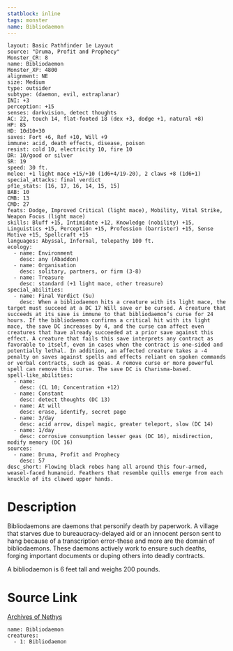 ```yaml
---
statblock: inline
tags: monster
name: Bibliodaemon
---
```

```statblock
layout: Basic Pathfinder 1e Layout
source: "Druma, Profit and Prophecy"
Monster_CR: 8
name: Bibliodaemon
Monster_XP: 4800
alignment: NE
size: Medium
type: outsider
subtype: (daemon, evil, extraplanar)
INI: +3
perception: +15
senses: darkvision, detect thoughts
AC: 22, touch 14, flat-footed 18 (dex +3, dodge +1, natural +8)
HP: 85
HD: 10d10+30
saves: Fort +6, Ref +10, Will +9
immune: acid, death effects, disease, poison
resist: cold 10, electricity 10, fire 10
DR: 10/good or silver
SR: 19
speed: 30 ft.
melee: +1 light mace +15/+10 (1d6+4/19-20), 2 claws +8 (1d6+1)
special_attacks: final verdict
pf1e_stats: [16, 17, 16, 14, 15, 15]
BAB: 10
CMB: 13
CMD: 27
feats: Dodge, Improved Critical (light mace), Mobility, Vital Strike, Weapon Focus (light mace)
skills: Bluff +15, Intimidate +12, Knowledge (nobility) +15, Linguistics +15, Perception +15, Profession (barrister) +15, Sense Motive +15, Spellcraft +15
languages: Abyssal, Infernal, telepathy 100 ft.
ecology:
  - name: Environment
    desc: any (Abaddon)
  - name: Organisation
    desc: solitary, partners, or firm (3-8)
  - name: Treasure
    desc: standard (+1 light mace, other treasure)
special_abilities:
  - name: Final Verdict (Su)
    desc: When a bibliodaemon hits a creature with its light mace, the target must succeed at a DC 17 Will save or be cursed. A creature that succeeds at its save is immune to that bibliodaemon’s curse for 24 hours. If the bibliodaemon confirms a critical hit with its light mace, the save DC increases by 4, and the curse can affect even creatures that have already succeeded at a prior save against this effect. A creature that fails this save interprets any contract as favorable to itself, even in cases when the contract is one-sided and potentially lethal. In addition, an affected creature takes a -4 penalty on saves against spells and effects reliant on spoken commands or verbal contracts, such as geas. A remove curse or more powerful spell can remove this curse. The save DC is Charisma-based.
spell-like_abilities:
  - name:
    desc: (CL 10; Concentration +12)
  - name: Constant
    desc: detect thoughts (DC 13)
  - name: At will
    desc: erase, identify, secret page
  - name: 3/day
    desc: acid arrow, dispel magic, greater teleport, slow (DC 14)
  - name: 1/day
    desc: corrosive consumption lesser geas (DC 16), misdirection, modify memory (DC 16)
sources:
  - name: Druma, Profit and Prophecy
    desc: 57
desc_short: Flowing black robes hang all around this four-armed, weasel-faced humanoid. Feathers that resemble quills emerge from each knuckle of its clawed upper hands.
```
# Description
Bibliodaemons are daemons that personify death by paperwork. A village that starves due to bureaucracy-delayed aid or an innocent person sent to hang because of a transcription error-these and more are the domain of bibliodaemons. These daemons actively work to ensure such deaths, forging important documents or duping others into deadly contracts.

 A bibliodaemon is 6 feet tall and weighs 200 pounds.
# Source Link
[Archives of Nethys](https://aonprd.com/MonsterDisplay.aspx?ItemName=Bibliodaemon)
```encounter-table
name: Bibliodaemon
creatures:
  - 1: Bibliodaemon
```
